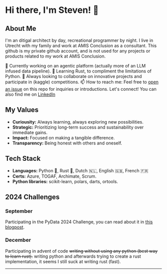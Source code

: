 # Hi there, I'm Steven! 👋

## About Me
I'm an ditigal architect by day, recreational programmer by night. I live in Utrecht with my family and work at AMIS Conclusion as a consultant. This github is my private github account, and is not used for any projects or products related to my work at AMIS Conclusion. 

🔭 Currently working on an agentic platform (actually more of an LLM infused data pipeline). 
🌱 Learning Rust, to compliment the limitations of Python.
🤝 Always looking to collaborate on innovative projects and participate in (kaggle) competitions.
📫 How to reach me: Feel free to [open an issue](https://github.com/StevenTimotheus/StevenTimotheus) on this repo for inquiries or introductions. Let's connect! You can also find me on [LinkedIn](https://www.linkedin.com/in/steven-grond-37772413/)

## My Values
- **Curiousity:** Always learning, always exploring new possibilities.
- **Strategic:** Prioritizing long-term success and sustainability over immediate gains.
- **Impact:** Focused on making a tangible difference.
- **Transparency:** Being honest with others and oneself.


## Tech Stack
- **Languages:** Python 🐍, Rust 🦀, Dutch 🇳🇱, English 🇬🇧, French 🇫🇷
- **Certs:** Azure, TOGAF, Archimate, Scrum.
- **Python libraries:** scikit-learn, polars, darts, ortools.

## 2024 Challenges
### September
Participating in the PyData 2024 Challenge, you can read about it in [this blogpost](https://technology.amis.nl/machine-learning/mastering-realtime-data-how-i-topped-the-leaderboard-at-pydata/).

### December
Participating in advent of code ~~writing without using any python (best way to learn rust).~~ writing python and afterwards trying to create a rust implementation, it seems I still suck at writing rust (fast). 

---
